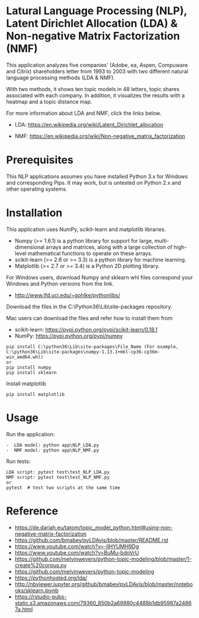 # Latural Language Processing (NLP), Latent Dirichlet Allocation (LDA) & Non-negative Matrix Factorization (NMF)

This application analyzes five companies' (Adobe, ea, Aspen, Compuware and Citrix) shareholders letter from 1993 to 2003 with two different natural language processing methods (LDA & NMF).

With two methods, it shows ten topic models in 48 letters, topic shares associated with each company. In addition, it visualizes the results with a heatmap and a topic distance map. 

For more information about LDA and NMF, click the links below.

-  LDA: https://en.wikipedia.org/wiki/Latent_Dirichlet_allocation

-  NMF: https://en.wikipedia.org/wiki/Non-negative_matrix_factorization


# Prerequisites
This NLP applications assumes you have installed Python 3.x for Windows and corresponding Pips. It may work, but is untested on Python 2.x and other operating systems.

# Installation
This application uses NumPy, scikit-learn and matplotlib libraries.
-  Numpy (>= 1.6.1) is a python library for support for large, multi-dimensional arrays and matrices, along with a large collection of high-level mathematical functions to operate on these arrays.
-  scikit-learn (>= 2.6 or >= 3.3) is a python library for machine learning. 
-  Matplotlib (>= 2.7 or >= 3.4) is a Python 2D plotting library.

For Windows users, download Numpy and sklearn whl files correspond your Windows and Python versions from the link. 
-  http://www.lfd.uci.edu/~gohlke/pythonlibs/

Download the files in the C:\Python36\Lib\site-packages repository.


Mac users can download the files and refer how to install them from 
-  scikit-learn: https://pypi.python.org/pypi/scikit-learn/0.18.1
-  NumPy: https://pypi.python.org/pypi/numpy

```shell
pip install C:\python36\Lib\site-packages\File_Name (For example, C:\python36\Lib\site-packages\numpy-1.13.1+mkl-cp36-cp36m-win_amd64.whl)
or
pip install numpy
pip install sklearn
```

Install matplotlib
```shell
pip install matplotlib
```

# Usage
Run the application:
```shell
-  LDA model: python app\NLP_LDA.py
-  NMF model: python app\NLP_NMF.py
```

Run tests:
```shell
LDA script: pytest test\test_NLP_LDA.py
NMF script: pytest test\test_NLP_NMF.py
or
pytest  # test two scripts at the same time
```

# Reference
-  https://de.dariah.eu/tatom/topic_model_python.html#using-non-negative-matrix-factorization
-  https://github.com/bmabey/pyLDAvis/blob/master/README.rst
-  https://www.youtube.com/watch?v=-llHYUMH9Dg
-  https://www.youtube.com/watch?v=BuMu-bdoVrU
-  https://github.com/melvinwevers/python-topic-modeling/blob/master/1-create%20corpus.py
-  https://github.com/melvinwevers/python-topic-modeling
-  https://pythonhosted.org/lda/
-  http://nbviewer.jupyter.org/github/bmabey/pyLDAvis/blob/master/notebooks/sklearn.ipynb
-  https://rstudio-pubs-static.s3.amazonaws.com/79360_850b2a69980c4488b1db95987a24867a.html
